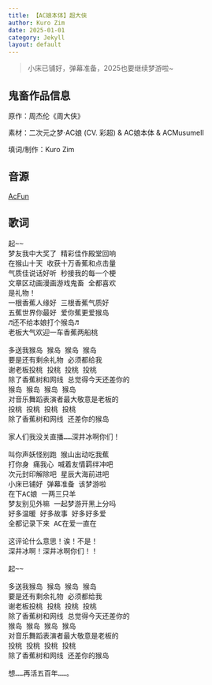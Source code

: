 ```yaml
---
title: 【AC娘本体】超大侠
author: Kuro Zim
date: 2025-01-01
category: Jekyll
layout: default
---
```


> 小床已铺好，弹幕准备，2025也要继续梦游啦~

## 鬼畜作品信息

原作：周杰伦《周大侠》

素材：二次元之梦·AC娘 (CV. 彩超) & AC娘本体 & ACMusumeII

填词/制作：Kuro Zim

## 音源

[AcFun](https://www.acfun.cn/v/ac46718216)

## 歌词

<pre>
起~~ 
梦友我中大奖了 精彩佳作殿堂回响
在猴山十天 收获十万香蕉和点击量
气质佳说话好听 秒接我的每一个梗
文章区动画漫画游戏鬼畜 全都喜欢
是礼物！
一根香蕉人缘好 三根香蕉气质好
五蕉世界你最好 爱你蕉更爱猴岛
♬还不给本娘打个猴岛♬
老板大气欢迎一车香蕉两船桃

多送我猴岛 猴岛 猴岛 猴岛
要是还有剩余礼物 必须都给我
谢老板投桃 投桃 投桃 投桃
除了香蕉树和网线 总觉得今天还差你的
猴岛 猴岛 猴岛 猴岛
对音乐舞蹈表演者最大敬意是老板的
投桃 投桃 投桃 投桃
除了香蕉树和网线 还差你的猴岛

家人们我没关直播……深井冰啊你们！

叫你声妖怪别跑 猴山出动吃我蕉
打你身 痛我心 喊着友情羁绊冲吧 
次元封印解除吧 星辰大海前进吧
小床已铺好 弹幕准备 该梦游啦
在下AC娘 一两三只羊
梦友别见外嘛 一起梦游开黑上分吗
好多温暖 好多故事 好多好多爱
全都记录下来 AC在爱一直在

这评论什么意思！诶！不是！
深井冰啊！深井冰啊你们！！

起~~

多送我猴岛 猴岛 猴岛 猴岛
要是还有剩余礼物 必须都给我
谢老板投桃 投桃 投桃 投桃
除了香蕉树和网线 总觉得今天还差你的
猴岛 猴岛 猴岛 猴岛
对音乐舞蹈表演者最大敬意是老板的
投桃 投桃 投桃 投桃
除了香蕉树和网线 还差你的猴岛

想……再活五百年……。</pre>
